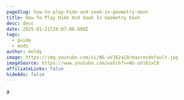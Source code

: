 ```yaml
---
pageSlug: how-to-play-hide-and-seek-in-geometry-dash
title: How To Play Hide And Seek In Geometry Dash
desc: desc
date: 2025-01-21T20:07:08.688Z
tags:
  - guide
  - mods
author: moldy
image: https://img.youtube.com/vi/NG-uV162xC0/maxresdefault.jpg
imageSource: https://www.youtube.com/watch?v=NG-uV162xC0
affiliateLinks: false
hideAds: false
---
```

a